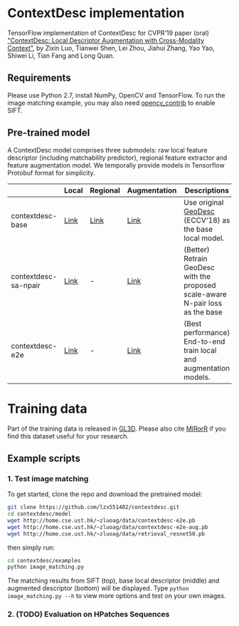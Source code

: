 # ContextDesc implementation

TensorFlow implementation of ContextDesc for CVPR'19 paper (oral) ["ContextDesc: Local Descriptor Augmentation with Cross-Modality Context"](), by Zixin Luo, Tianwei Shen, Lei Zhou, Jiahui Zhang, Yao Yao, Shiwei Li, Tian Fang and Long Quan.

## Requirements

Please use Python 2.7, install NumPy, OpenCV and TensorFlow. To run the image matching example, you may also need [opencv_contrib](https://github.com/opencv/opencv_contrib) to enable SIFT.

## Pre-trained model

A ContextDesc model comprises three submodels: raw local feature descriptor (including matchability predictor), regional feature extractor and feature augmentation model. We temporally provide models in Tensorflow Protobuf format for simplicity.

|                     | Local  | Regional | Augmentation | Descriptions                                                       |
|---------------------|--------|----------|--------------|--------------------------------------------------------------------|
| contextdesc-base    |[Link](http://home.cse.ust.hk/~zluoag/data/contextdesc-base.pb)|[Link](http://home.cse.ust.hk/~zluoag/data/retrieval_resnet50.pb)  |[Link](http://home.cse.ust.hk/~zluoag/data/contextdesc-base-aug.pb)      | Use original [GeoDesc](https://github.com/lzx551402/geodesc) (ECCV'18) as the base local model.                        |
| contextdesc-sa-npair|[Link](http://home.cse.ust.hk/~zluoag/data/contextdesc-sa-npair.pb)|    -     |[Link](http://home.cse.ust.hk/~zluoag/data/contextdesc-sa-npair-aug.pb)      | (Better) Retrain GeoDesc with the proposed scale-aware N-pair loss as the base            |
| contextdesc-e2e     |[Link](http://home.cse.ust.hk/~zluoag/data/contextdesc-e2e.pb)|    -     |[Link](http://home.cse.ust.hk/~zluoag/data/contextdesc-e2e-aug.pb)      | (Best performance) End-to-end train local and augmentation models. |


# Training data

Part of the training data is released in [GL3D](https://github.com/lzx551402/GL3D). Please also cite [MIRorR](https://github.com/hlzz/mirror) if you find this dataset useful for your research.

## Example scripts

### 1. Test image matching

To get started, clone the repo and download the pretrained model:
```bash
git clone https://github.com/lzx551402/contextdesc.git
cd contextdesc/model
wget http://home.cse.ust.hk/~zluoag/data/contextdesc-e2e.pb
wget http://home.cse.ust.hk/~zluoag/data/contextdesc-e2e-aug.pb
wget http://home.cse.ust.hk/~zluoag/data/retrieval_resnet50.pb
```

then simply run:

```bash
cd contextdesc/examples
python image_matching.py
```

The matching results from SIFT (top), base local descriptor (middle) and augmented descriptor (bottom) will be displayed. Type `python image_matching.py --h` to view more options and test on your own images.

### 2. (TODO) Evaluation on HPatches Sequences 
